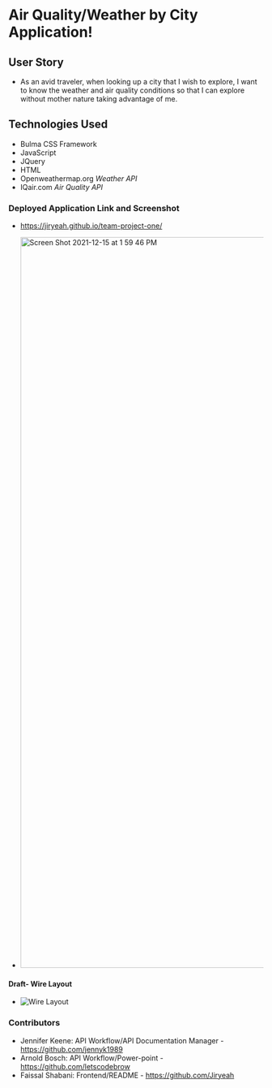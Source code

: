 # Air Quality/Weather by City Application!

## User Story

- As an avid traveler, when looking up a city that I wish to explore, I want to know the weather and air quality conditions so that I can explore without mother nature taking advantage of me.

## Technologies Used

- Bulma CSS Framework
- JavaScript
- JQuery
- HTML
- Openweathermap.org _Weather API_
- IQair.com _Air Quality API_

### Deployed Application Link and Screenshot

- https://jiryeah.github.io/team-project-one/

- <img width="1440" alt="Screen Shot 2021-12-15 at 1 59 46 PM" src="https://user-images.githubusercontent.com/92201576/146256581-8021b206-cf5f-4fdc-9ddf-6841cde1bbc8.png">

#### Draft- Wire Layout

- ![Wire Layout](https://user-images.githubusercontent.com/92201576/145103687-c705e433-1fff-4ba9-ae0c-5eeadcf0756e.png)

### Contributors

- Jennifer Keene: API Workflow/API Documentation Manager - https://github.com/jennyk1989
- Arnold Bosch: API Workflow/Power-point - https://github.com/letscodebrow
- Faissal Shabani: Frontend/README - https://github.com/Jiryeah
